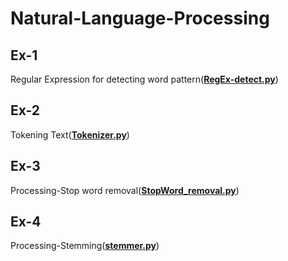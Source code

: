 # Natural-Language-Processing
<h2>Ex-1</h2>
<p>Regular Expression for detecting word pattern(<a href="RegEx-detect.py"><b>RegEx-detect.py</b></a>)</p>
<h2>Ex-2</h2>
<p>Tokening Text(<a href="Tokenizer.py"><b>Tokenizer.py</b></a>)</p>
<h2>Ex-3</h2>
<p>Processing-Stop word removal(<a href="StopWord_removal.py"><b>StopWord_removal.py</b></a>)</p>
<h2>Ex-4</h2>
<p>Processing-Stemming(<a href="stemmer.py"><b>stemmer.py</b></a>)</p>
